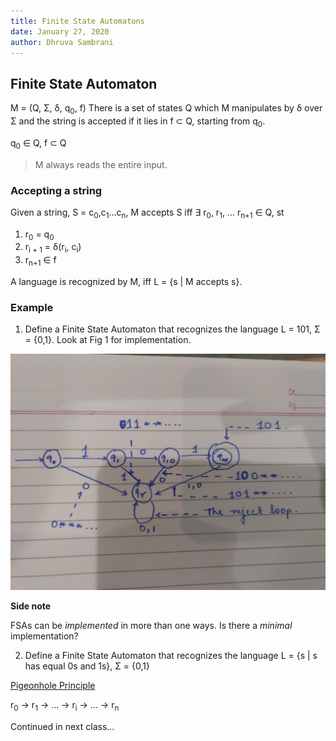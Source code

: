 ```yaml
---
title: Finite State Automatons
date: January 27, 2020
author: Dhruva Sambrani
---
```


## Finite State Automaton ##
M = (Q, Σ, δ, q<sub>0</sub>, f)
There is a set of states Q which M manipulates by δ over Σ and the string is accepted if it lies in f ⊂ Q, starting from q<sub>0</sub>.

q<sub>0</sub> ∈ Q, f ⊂ Q

> M always reads the entire input.

### Accepting a string ###

Given a string, S = c<sub>0</sub>,c<sub>1</sub>...c<sub>n</sub>, M accepts S iff ∃ r<sub>0</sub>, r<sub>1</sub>, ... r<sub>n+1</sub> ∈ Q, st
1. r<sub>0</sub> = q<sub>0</sub>
2. r<sub>i + 1</sub> = δ(r<sub>i</sub>, c<sub>i</sub>)
3. r<sub>n+1</sub> ∈ f

A language is recognized by M, iff L = \{s | M accepts s\}.

### Example ###
1. Define a Finite State Automaton that recognizes the language L = 101, Σ = \{0,1\}. Look at Fig 1 for implementation.


![FSA](fsa.jpeg)


**Side note**

FSAs can be _implemented_ in more than one ways. Is there a _minimal_ implementation?

2. Define a Finite State Automaton that recognizes the language L = \{s | s has equal 0s and 1s\}, Σ = \{0,1\}

[Pigeonhole Principle](https://en.wikipedia.org/wiki/Pigeonhole_principle)

r<sub>0</sub> → r<sub>1</sub> → ... → r<sub>i</sub> → ... → r<sub>n</sub>

Continued in next class...

